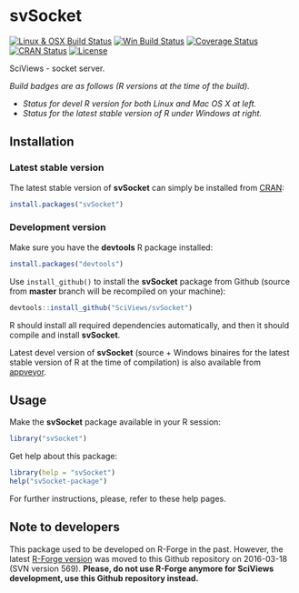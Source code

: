 # svSocket

[![Linux & OSX Build Status](https://travis-ci.org/SciViews/svSocket.svg )](https://travis-ci.org/SciViews/svSocket)
[![Win Build Status](https://ci.appveyor.com/api/projects/status/github/SciViews/svSocket?branch=master&svg=true)](http://ci.appveyor.com/project/phgrosjean/svSocket)
[![Coverage Status](https://img.shields.io/codecov/c/github/SciViews/svSocket/master.svg)
](https://codecov.io/github/SciViews/svSocket?branch=master)
[![CRAN Status](http://www.r-pkg.org/badges/version/svSocket)](http://cran.r-project.org/package=svSocket)
[![License](https://img.shields.io/badge/license-GPL-blue.svg)](http://www.gnu.org/licenses/gpl-2.0.html)

SciViews - socket server.

_Build badges are as follows (R versions at the time of the build)._
- _Status for devel R version for both Linux and Mac OS X at left._
- _Status for the latest stable version of R under Windows at right._ 


## Installation

### Latest stable version

The latest stable version of **svSocket** can simply be installed from [CRAN](http://cran.r-project.org):

```r
install.packages("svSocket")
```


### Development version

Make sure you have the **devtools** R package installed:

```r
install.packages("devtools")
```

Use `install_github()` to install the **svSocket** package from Github (source from **master** branch will be recompiled on your machine):

```r
devtools::install_github("SciViews/svSocket")
```

R should install all required dependencies automatically, and then it should compile and install **svSocket**.

Latest devel version of **svSocket** (source + Windows binaires for the latest stable version of R at the time of compilation) is also available from [appveyor](https://ci.appveyor.com/project/phgrosjean/svSocket/build/artifacts).


## Usage

Make the **svSocket** package available in your R session:

```r
library("svSocket")
```

Get help about this package:

```r
library(help = "svSocket")
help("svSocket-package")
```

For further instructions, please, refer to these help pages.


## Note to developers

This package used to be developed on R-Forge in the past. However, the latest [R-Forge version](https://r-forge.r-project.org/projects/sciviews/) was moved to this Github repository on 2016-03-18 (SVN version 569). **Please, do not use R-Forge anymore for SciViews development, use this Github repository instead.**
